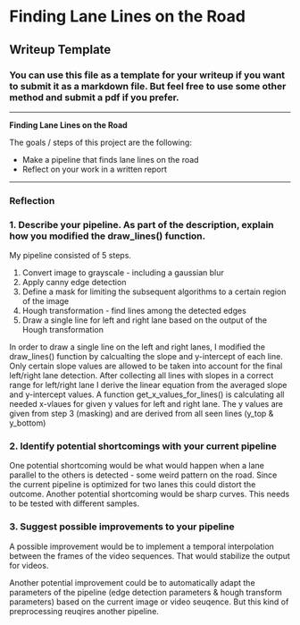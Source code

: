 # **Finding Lane Lines on the Road**

## Writeup Template

### You can use this file as a template for your writeup if you want to submit it as a markdown file. But feel free to use some other method and submit a pdf if you prefer.

---

**Finding Lane Lines on the Road**

The goals / steps of this project are the following:
* Make a pipeline that finds lane lines on the road
* Reflect on your work in a written report

---

### Reflection

### 1. Describe your pipeline. As part of the description, explain how you modified the draw_lines() function.

My pipeline consisted of 5 steps.
1. Convert image to grayscale - including a gaussian blur
2. Apply canny edge detection
3. Define a mask for limiting the subsequent algorithms to a certain region of the image
4. Hough transformation - find lines among the detected edges
5. Draw a single line for left and right lane based on the output of the Hough transformation

In order to draw a single line on the left and right lanes, I modified the draw_lines() function by calcualting the slope and y-intercept of each line. Only certain slope values are allowed to be taken into account for the final left/right lane detection.
After collecting all lines with slopes in a correct range for left/right lane I derive the linear equation from the averaged slope and y-intercept values. A function get_x_values_for_lines() is calculating all needed x-vlaues for given y values for left and right lane.
The y values are given from step 3 (masking) and are derived from all seen lines (y_top & y_bottom)

### 2. Identify potential shortcomings with your current pipeline

One potential shortcoming would be what would happen when a lane parallel to the others is detected - some weird pattern on the road. Since the current pipeline is optimized for two lanes this could distort the outcome.
Another potential shortcoming would be sharp curves. This needs to be tested with different samples.


### 3. Suggest possible improvements to your pipeline

A possible improvement would be to implement a temporal interpolation between the frames of the video sequences. That would stabilize the output for videos.

Another potential improvement could be to automatically adapt the parameters of the pipeline (edge detection parameters & hough transform parameters) based on the current image or video seuqence. But this kind of preprocessing reuqires another pipeline.
